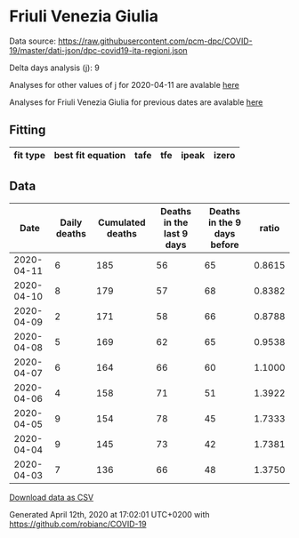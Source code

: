 # Friuli Venezia Giulia

Data source: https://raw.githubusercontent.com/pcm-dpc/COVID-19/master/dati-json/dpc-covid19-ita-regioni.json

Delta days analysis (j): 9

Analyses for other values of j for 2020-04-11 are avalable [here](../2020-04-11/README.md)

Analyses for Friuli Venezia Giulia for previous dates are avalable [here](../README.md)

## Fitting 
|fit type|best fit equation|tafe|tfe|ipeak|izero|
|-------|-----|--------|------|---|---|

## Data
|Date|Daily deaths|Cumulated deaths|Deaths in the last 9 days|Deaths in the 9 days before|ratio|
|----|----------|-----------|-------|--------------------|-----|
|2020-04-11|6|185|56|65|0.8615|
|2020-04-10|8|179|57|68|0.8382|
|2020-04-09|2|171|58|66|0.8788|
|2020-04-08|5|169|62|65|0.9538|
|2020-04-07|6|164|66|60|1.1000|
|2020-04-06|4|158|71|51|1.3922|
|2020-04-05|9|154|78|45|1.7333|
|2020-04-04|9|145|73|42|1.7381|
|2020-04-03|7|136|66|48|1.3750|

[Download data as CSV](COVID-19_friuli_venezia_giulia_j9_2020-04-11.csv)

Generated April 12th, 2020 at 17:02:01 UTC+0200 with https://github.com/robianc/COVID-19

